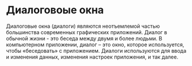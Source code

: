# Диалоговоые окна

Диалоговые окна (диалоги) являются неотъемлемой частью большинства современных графических приложений. Диалог в обычной жизни - это беседа между двумя и более людьми. В компьютерном приложении, диалог – это окно, которое используется, чтобы «беседовать» с приложением. Диалоги используются для ввода и изменения данных, изменения настроек приложения, и так далее.